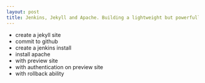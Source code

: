 ```yaml
---
layout: post
title: Jenkins, Jekyll and Apache. Building a lightweight but powerfull website.
---
```



- create a jekyll site
- commit to github
- create a jenkins install
- install apache
- with preview site
- with authentication on preview site
- with rollback ability

